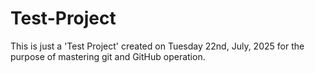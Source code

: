 # Test-Project
This is just a 'Test Project' created on Tuesday 22nd, July, 2025 for the purpose of mastering git and GitHub operation.
